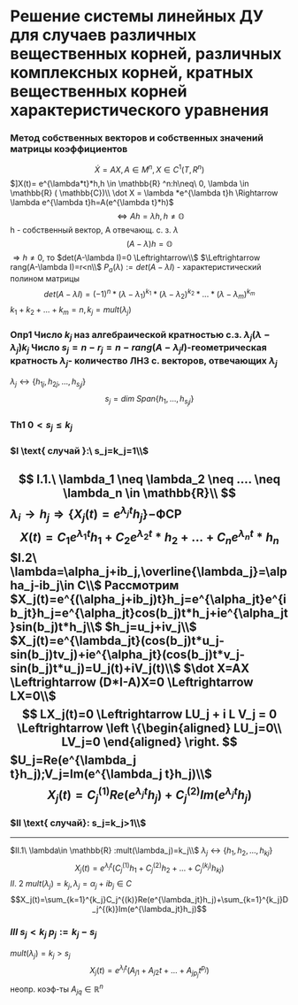 # Решение системы линейных ДУ для случаев различных вещественных корней, различных комплексных корней, кратных вещественных корней характеристического уравнения

### Метод собственных векторов и собственных значений матрицы коэффициентов

$$\dot X=AX, A \in M^n,X \in C^1(T,R^n)$$
$]X(t)= e^{\lambda*t}*h,h \in  \mathbb{R} ^n:h\neq\ 0, \lambda \in  \mathbb{R} ( \mathbb{C})\\
\dot X = \lambda *e^{\lambda t}h \Rightarrow \lambda e^{\lambda t}h=A(e^{\lambda t}*h)$
$$\Leftrightarrow Ah =\lambda h, h \neq  \mathbb{O}$$
h - собственный вектор, A отвечающ. с. з. $\lambda$ 
$$(A- \lambda)h =\mathbb{O}$$
$\Rightarrow h\neq 0,$ то $det(A-\lambda I)=0 \Leftrightarrow\\$
$\Leftrightarrow rang(A-\lambda I)=r<n\\$
$P_a(\lambda):=det(A-\lambda I)$ - характеристический полином матрицы
$$det(A-\lambda I)= (-1)^n*(\lambda -\lambda_1)^{k_1} *(\lambda -\lambda_2)^{k_2}*...*(\lambda -\lambda_m)^{k_m}$$
$k_1+k_2+...+k_m=n,k_j=mult(\lambda_j)$

### Опр1 Число $k_j$ наз алгебраической кратностью с.з. $\lambda_j(\lambda-\lambda_j)k_j$ Число $s_j=n-r_j=n-rang(A-\lambda_j I)$-геометрическая кратность $\lambda_j$- количество ЛНЗ с. векторов, отвечающих $\lambda_j$

$\lambda_j\leftrightarrow{\{h_{1j},h_{2j},...,h_{s_jj}\}}$
$$
s_j =dim \ Span\{h_1,...,h_{s_jj}\}
$$

### Th1 $0<s_j\leqslant k_j$

### $I \text{ случай }:\ s_j=k_j=1\\$

$$
I.1.\  \lambda_1 \neq \lambda_2 \neq .... \neq \lambda_n \in \mathbb{R}\\
$$
$\lambda_i \rightarrow h_j \Rightarrow\{
X_j(t)=e^{\lambda_jt}h_j\}-$ФСР
$$X(t) = C_1e^{\lambda_1t}h_1 +C_2e^{\lambda_2 t}*h_2+...+C_ne^{\lambda_n t}*h_n$$
**$I.2\ \lambda=\alpha_j+ib_j,\overline{\lambda_j}=\alpha_j-ib_j\in C\\$**
Рассмотрим $X_j(t)=e^{(\alpha_j+ib_j)t}h_j=e^{\alpha_jt}e^{ib_jt}h_j=e^{\alpha_jt}cos(b_j)t*h_j+ie^{\alpha_jt}sin(b_j)t*h_j\\$
$h_j=u_j+iv_j\\$
$X_j(t)=e^{\lambda_jt}(cos(b_j)t*u_j-sin(b_j)tv_j)+ie^{\alpha_jt}(cos(b_j)t*v_j-sin(b_j)t*u_j)=U_j(t)+iV_j(t)\\$
$\dot X=AX \Leftrightarrow (D*I-A)X=0 \Leftrightarrow LX=0\\$
$$
LX_j(t)=0 \Leftrightarrow LU_j + i L V_j = 0 \Leftrightarrow
\left \{\begin{aligned}
  LU_j=0\\
  LV_j=0
\end{aligned} \right.
$$
$U_j=Re(e^{\lambda_j t}h_j);V_j=Im(e^{\lambda_j t}h_j)\\$
$$X_j(t)=C^{(1)}_jRe(e^{\lambda_j t}h_j)
+C_j^{(2)}Im(e^{\lambda_jt}h_j)$$
---

### $II \text{ случай}: s_j=k_j>1\\$

---
$II.1\  \lambda\in \mathbb{R} :mult(\lambda_j)=k_j\\$
$\lambda_j\leftrightarrow\{h_1,h_2,...,h_{kj}\}$
$$X_j(t)=e^{\lambda_jt}(C_j^{(1)}h_1+C_j^{(2)}h_2+...+C_j^{(k_j)}h_{kj})$$
$II.\ 2 \ mult(\lambda_j)=k_j,\lambda_j=\alpha_j+ib_j\in C$
$$X_j(t)=\sum_{k=1}^{k_j}C_j^{(k)}Re(e^{\lambda_jt}h_j)+\sum_{k=1}^{k_j}D_j^{(k)}Im(e^{\lambda_jt}h_j)$$
### $III \ s_j<k_j\ p_j:=k_j-s_j$
$mult(\lambda_j)=k_j>s_j$
$$X_j(t)=e^{\lambda_jt}(A_{j1}+A_{j2}t+...+A_{jp_j}t^{p_j})$$
$\text{неопр. коэф-ты} \ A_{jq}\in  \mathbb{R}^n$
